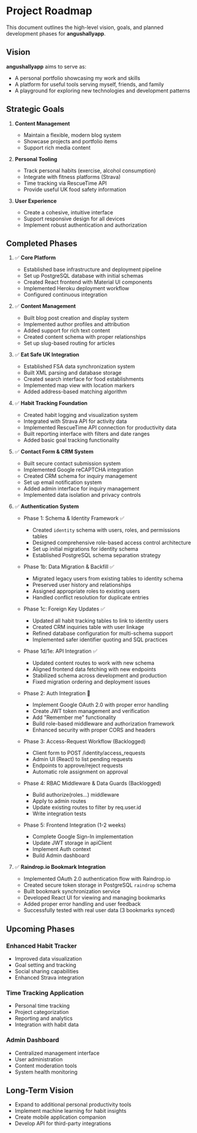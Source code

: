 # Project Roadmap

This document outlines the high-level vision, goals, and planned development phases for **angushallyapp**.

## Vision

**angushallyapp** aims to serve as:
- A personal portfolio showcasing my work and skills
- A platform for useful tools serving myself, friends, and family
- A playground for exploring new technologies and development patterns

## Strategic Goals

1. **Content Management**
   - Maintain a flexible, modern blog system
   - Showcase projects and portfolio items
   - Support rich media content

2. **Personal Tooling**
   - Track personal habits (exercise, alcohol consumption)
   - Integrate with fitness platforms (Strava)
   - Time tracking via RescueTime API
   - Provide useful UK food safety information

3. **User Experience**
   - Create a cohesive, intuitive interface
   - Support responsive design for all devices
   - Implement robust authentication and authorization

## Completed Phases

1. ✅ **Core Platform**
   - Established base infrastructure and deployment pipeline
   - Set up PostgreSQL database with initial schemas
   - Created React frontend with Material UI components
   - Implemented Heroku deployment workflow
   - Configured continuous integration

2. ✅ **Content Management**
   - Built blog post creation and display system
   - Implemented author profiles and attribution
   - Added support for rich text content
   - Created content schema with proper relationships
   - Set up slug-based routing for articles

3. ✅ **Eat Safe UK Integration**
   - Established FSA data synchronization system
   - Built XML parsing and database storage
   - Created search interface for food establishments
   - Implemented map view with location markers
   - Added address-based matching algorithm

4. ✅ **Habit Tracking Foundation**
   - Created habit logging and visualization system
   - Integrated with Strava API for activity data
   - Implemented RescueTime API connection for productivity data
   - Built reporting interface with filters and date ranges
   - Added basic goal tracking functionality

5. ✅ **Contact Form & CRM System**
   - Built secure contact submission system
   - Implemented Google reCAPTCHA integration
   - Created CRM schema for inquiry management
   - Set up email notification system
   - Added admin interface for inquiry management
   - Implemented data isolation and privacy controls

6. ✅ **Authentication System**
   - Phase 1: Schema & Identity Framework ✅
     - Created `identity` schema with users, roles, and permissions tables
     - Designed comprehensive role-based access control architecture
     - Set up initial migrations for identity schema
     - Established PostgreSQL schema separation strategy
   
   - Phase 1b: Data Migration & Backfill ✅
     - Migrated legacy users from existing tables to identity schema
     - Preserved user history and relationships
     - Assigned appropriate roles to existing users
     - Handled conflict resolution for duplicate entries
   
   - Phase 1c: Foreign Key Updates ✅
     - Updated all habit tracking tables to link to identity users
     - Created CRM inquiries table with user linkage
     - Refined database configuration for multi-schema support
     - Implemented safer identifier quoting and SQL practices
   
   - Phase 1d/1e: API Integration ✅
     - Updated content routes to work with new schema
     - Aligned frontend data fetching with new endpoints
     - Stabilized schema across development and production
     - Fixed migration ordering and deployment issues
   
   - Phase 2: Auth Integration 🔄
     - Implement Google OAuth 2.0 with proper error handling
     - Create JWT token management and verification
     - Add "Remember me" functionality
     - Build role-based middleware and authorization framework
     - Enhanced security with proper CORS and headers

   - Phase 3: Access-Request Workflow (Backlogged)
     - Client form to POST /identity/access_requests
     - Admin UI (React) to list pending requests
     - Endpoints to approve/reject requests
     - Automatic role assignment on approval

   - Phase 4: RBAC Middleware & Data Guards (Backlogged)
     - Build authorize(roles…) middleware
     - Apply to admin routes
     - Update existing routes to filter by req.user.id
     - Write integration tests

   - Phase 5: Frontend Integration (1-2 weeks)
     - Complete Google Sign-In implementation
     - Update JWT storage in apiClient
     - Implement Auth context
     - Build Admin dashboard

7. ✅ **Raindrop.io Bookmark Integration**
   - Implemented OAuth 2.0 authentication flow with Raindrop.io
   - Created secure token storage in PostgreSQL `raindrop` schema
   - Built bookmark synchronization service
   - Developed React UI for viewing and managing bookmarks
   - Added proper error handling and user feedback
   - Successfully tested with real user data (3 bookmarks synced)

## Upcoming Phases

### Enhanced Habit Tracker
- Improved data visualization
- Goal setting and tracking
- Social sharing capabilities
- Enhanced Strava integration

### Time Tracking Application
- Personal time tracking
- Project categorization
- Reporting and analytics
- Integration with habit data

### Admin Dashboard
- Centralized management interface
- User administration
- Content moderation tools
- System health monitoring

## Long-Term Vision

- Expand to additional personal productivity tools
- Implement machine learning for habit insights
- Create mobile application companion
- Develop API for third-party integrations